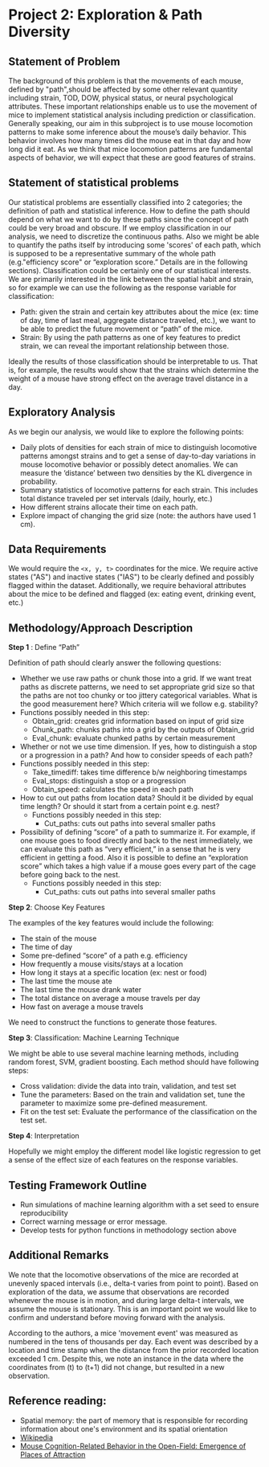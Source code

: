 ﻿Project 2: Exploration & Path Diversity
=======================================

## Statement of Problem
The background of this problem is that the movements of each mouse, defined by "path",should be affected by some other relevant quantity including strain, TOD, DOW, physical status, or neural psychological attributes. 
These important relationships enable us to use the movement of mice to implement statistical analysis including prediction or classification. 
Generally speaking, our aim in this subproject is to use mouse locomotion patterns to make some inference about the mouse’s daily behavior. 
This behavior involves how many times did the mouse eat in that day and how long did it eat. 
As we think that mice locomotion patterns are fundamental aspects of behavior, we will expect that these are good features of strains.


## Statement of statistical problems
Our statistical problems are essentially classified into 2 categories; the definition of path and statistical inference. 
How to define the path should depend on what we want to do by these paths since the concept of path could be very broad and obscure. 
If we employ classification in our analysis, we need to discretize the continuous paths. 
Also we might be able to quantify the paths itself by introducing some 'scores' of each path, which is supposed to be a representative summary of the whole path (e.g."efficiency score" or “exploration score.” Details are in the following sections). 
Classification could be certainly one of our statistical interests. We are primarily interested in the link between the spatial habit and strain, so for example we can use the following as the response variable for classification:

- Path: given the strain and certain key attributes about the mice (ex: time of day, time of last meal, aggregate distance traveled, etc.), we want to be able to predict the future movement or “path” of the mice.
- Strain: By using the path patterns as one of key features to predict strain, we can reveal the important relationship between those.

Ideally the results of those classification should be interpretable to us. 
That is, for example, the results would show that the strains which determine the weight of a mouse have strong effect on the average travel distance in a day.


## Exploratory Analysis
As we begin our analysis, we would like to explore the following points:
- Daily plots of densities for each strain of mice to distinguish locomotive patterns amongst strains and to get a sense of day-to-day variations in mouse locomotive behavior or possibly detect anomalies. We can measure the ‘distance’ between two densities by the KL divergence in probability.
- Summary statistics of locomotive patterns for each strain. This includes total distance traveled per set intervals (daily, hourly, etc.)
- How different strains allocate their time on each path.
- Explore impact of changing the grid size (note: the authors have used 1 cm).


## Data Requirements
We would require the `<x, y, t>` coordinates for the mice. We require active states ("AS") and inactive states ("IAS") to be clearly defined and possibly flagged within the dataset. 
Additionally, we require behavioral attributes about the mice to be defined and flagged (ex: eating event, drinking event, etc.)

## Methodology/Approach Description
**Step 1** : Define “Path”

Definition of path should clearly answer the following questions:
- Whether we use raw paths or chunk those into a grid. If we want treat paths as discrete patterns, we need to set appropriate grid size so that the paths are not too chunky or too jittery categorical variables. What is the good measurement here? Which criteria will we follow e.g. stability?
 - Functions possibly needed in this step:
   - Obtain_grid: creates grid information based on input of grid size 
    - Chunk_path: chunks paths into a grid by the outputs of Obtain_grid
     - Eval_chunk: evaluate chunked paths by certain measurement
- Whether or not we use time dimension. If yes, how to distinguish a stop or a progression in a path? And how to consider speeds of each path?
 - Functions possibly needed in this step:
   - Take_timediff: takes time difference b/w neighboring timestamps
    - Eval_stops: distinguish a stop or a progression
     - Obtain_speed: calculates the speed in each path
- How to cut out paths from location data? Should it be divided by equal time length? Or should it start from a certain point e.g. nest?
  - Functions possibly needed in this step:
    - Cut_paths: cuts out paths into several smaller paths
- Possibility of defining “score” of a path to summarize it. For example, if one mouse goes to food directly and back to the nest immediately, we can evaluate this path as “very efficient,” in a sense that he is very efficient in getting a food. Also it is possible to define an “exploration score” which takes a high value if a mouse goes every part of the cage before going back to the nest. 
  - Functions possibly needed in this step:
    - Cut_paths: cuts out paths into several smaller paths

**Step 2**: Choose Key Features

The examples of the key features would include the following:
- The stain of the mouse
- The time of day
- Some pre-defined “score” of a path e.g. efficiency
- How frequently a mouse visits/stays at a location
- How long it stays at a specific location (ex: nest or food)
- The last time the mouse ate
- The last time the mouse drank water
- The total distance on average a mouse travels per day 
- How fast on average a mouse travels

We need to construct the functions to generate those features.

**Step 3**: Classification: Machine Learning Technique

We might be able to use several machine learning methods, including random forest, SVM, gradient boosting. Each method should have following steps:
- Cross validation: divide the data into train, validation, and test set
- Tune the parameters: Based on the train and validation set, tune the parameter to maximize some pre-defined measurement.
- Fit on the test set: Evaluate the performance of the classification on the test set.

**Step 4**: Interpretation

Hopefully we might employ the different model like logistic regression to get a sense of the effect size of each features on the response variables.


## Testing Framework Outline
- Run simulations of machine learning algorithm with a set seed to ensure reproducibility
- Correct warning message or error message.
- Develop tests for python functions in methodology section above 


## Additional Remarks
We note that the locomotive observations of the mice are recorded at unevenly spaced intervals (i.e., delta-t varies from point to point). 
Based on exploration of the data, we assume that observations are recorded whenever the mouse is in motion, and during large delta-t intervals, we assume the mouse is stationary. 
This is an important point we would like to confirm and understand before moving forward with the analysis. 

According to the authors, a mice 'movement event' was measured as numbered in the tens of thousands per day. 
Each event was described by a location and time stamp when the distance from the prior recorded location exceeded 1 cm. 
Despite this, we note an instance in the data where the coordinates from (t) to (t+1) did not change, but resulted in a new observation.


## Reference reading:
- Spatial memory: the part of memory that is responsible for recording information about one's environment and its spatial orientation 
- [Wikipedia](https://en.wikipedia.org/wiki/Spatial_memory)
- [Mouse Cognition-Related Behavior in the Open-Field: Emergence of Places of Attraction](http://journals.plos.org/ploscompbiol/article?id=10.1371/journal.pcbi.1000027#s1)


